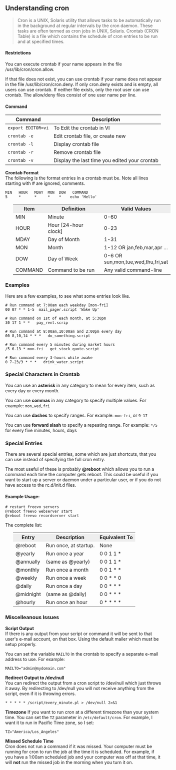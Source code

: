 ## Understanding cron

> Cron is a UNIX, Solaris utility that allows tasks to be automatically run in the background at regular intervals by the cron daemon. These tasks are often termed as cron jobs in UNIX, Solaris. Crontab (CRON Table) is a file which contains the schedule of cron entries to be run and at specified times.

#### Restrictions

You can execute crontab if your name appears in the file /usr/lib/cron/cron.allow.

If that file does not exist, you can use crontab if your name does not appear in the file /usr/lib/cron/cron.deny.
If only cron.deny exists and is empty, all users can use crontab. 
If neither file exists, only the root user can use crontab. The allow/deny files consist of one user name per line.

#### Command

| Command             | Description                                   |
|---------------------|-----------------------------------------------|
| `export EDITOR=vi`  | To Edit the crontab in VI                     |
| `crontab -e`        | Edit crontab file, or create new              |
| `crontab -l`        | Display crontab file                          |
| `crontab -r`        | Remove crontab file                           |
| `crontab -v`        | Display the last time you edited your crontab |

**Crontab Format**  
The following is the format entries in a crontab must be. Note all lines starting with <span class="scode">#</span> are ignored, comments.

```
MIN   HOUR   MDAY  MON  DOW   COMMAND
5     *      *     *    *    echo 'Hello'
```

<table cellpadding="4" cellspacing="1" style="margin-left:25px;">
<tr bgcolor="#EEEEEE">
<th>
  Item
</th>

<th>
  Definition
</th>

<th>
  Valid Values
</th>
</tr>

<tr>
<td>
  MIN
</td>

<td>
  Minute
</td>

<td>
  0-60
</td>
</tr>

<tr>
<td>
  HOUR
</td>

<td>
  Hour [24-hour clock]
</td>

<td>
  0-23
</td></td>
</tr>

<tr>
<td>
  MDAY
</td>

<td>
  Day of Month
</td>

<td>
  1-31
</td>
</tr>

<tr>
<td>
  MON
</td>

<td>
  Month
</td>

<td>
  1-12 OR jan,feb,mar,apr &#8230;
</td>
</tr>

<tr>
<td>
  DOW
</td>

<td>
  Day of Week
</td>

<td>
  0-6 OR <br />sun,mon,tue,wed,thu,fri,sat
</td>
</tr>

<tr>
<td>
  COMMAND
</td>

<td>
  Command to be run
</td>

<td>
  Any valid command-line
</td>
</tr>
</table>

### Examples

Here are a few examples, to see what some entries look like.

```
# Run command at 7:00am each weekday [mon-fri]
00 07 * * 1-5  mail_pager.script 'Wake Up'

# Run command on 1st of each month, at 5:30pm
30 17 1 * *   pay_rent.scrip

# Run command at 8:00am,10:00am and 2:00pm every day
00 8,10,14 * * *   do_something.script

# Run command every 5 minutes during market hours
/5 6-13 * mon-fri   get_stock_quote.script

# Run command every 3-hours while awake
0 7-23/3 * * *   drink_water.script
```

### Special Characters in Crontab

You can use an **asterisk** in any category to mean for every item, such as every day or every month.

You can use **commas** in any category to specify multiple values. For example: `mon,wed,fri`

You can use **dashes** to specify ranges. For example: `mon-fri`, or `9-17`

You can use **forward slash** to specify a repeating range. For example: `*/5` for every five minutes, hours, days

### Special Entries

There are several special entries, some which are just shortcuts, that you can use instead of specifying the full cron entry.

The most useful of these is probably **@reboot** which allows you to run a command each time the computer gets reboot. This could be useful if you want to start up a server or daemon under a particular user, or if you do not have access to the rc.d/init.d files.

#### Example Usage:

```
# restart freevo servers
@reboot freevo webserver start
@reboot freevo recordserver start
```

The complete list:

<table cellpadding="4" cellspacing="1" style="margin-left:25px;">
<tr bgcolor="#EEEEEE">
<th>
Entry
</th>

<th>
Description
</th>

<th>
Equivalent To
</th>
</tr>

<tr>
<td>
@reboot
</td>

<td>
Run once, at startup.
</td>

<td>
None
</td>
</tr>

<tr>
<td>
@yearly
</td>

<td>
Run once a year
</td>

<td>
0 0 1 1 *
</td>
</tr>

<tr>
<td>
@annually
</td>

<td>
(same as @yearly)
</td>

<td>
0 0 1 1 *
</td>
</tr>

<tr>
<td>
@monthly
</td>

<td>
Run once a month
</td>

<td>
0 0 1 * *
</td>
</tr>

<tr>
<td>
@weekly
</td>

<td>
Run once a week
</td>

<td>
0 0 * * 0
</td>
</tr>

<tr>
<td>
@daily
</td>

<td>
Run once a day
</td>

<td>
0 0 * * *
</td>
</tr>

<tr>
<td>
@midnight
</td>

<td>
(same as @daily)
</td>

<td>
0 0 * * *
</td>
</tr>

<tr>
<td>
@hourly
</td>

<td>
Run once an hour
</td>

<td>
0 * * * *
</td>
</tr>
</table>

### Miscelleanous Issues

**Script Output**  
If there is any output from your script or command it will be sent to that user's e-mail account, on that box. Using the default mailer which must be setup properly.

You can set the variable `MAILTO` in the crontab to specify a separate e-mail address to use. For example:  

```
MAILTO="admin@mydomain.com"
```

**Redirect Output to /dev/null**  
You can redirect the output from a cron script to /dev/null which just throws it away. By redirecting to /dev/null you will not receive anything from the script, even if it is throwing errors.  
```
* * * * * /script/every_minute.pl > /dev/null 2>&1
```

**Timezone**
If you want to run cron at a different timezone than your system time. You can set the `TZ` parameter in `/etc/default/cron`. For example, I want it to run in Pacific Time zone, so I set:
```
TZ="America/Los_Angeles"
```

**Missed Schedule Time**  
Cron does not run a command if it was missed. Your computer must be running for cron to run the job at the time it is scheduled. For example, if you have a 1:00am scheduled job and your computer was off at that time, it will **not** run the missed job in the morning when you turn it on.

 [1]: http://flagshipmerchantservices.wordpress.com/
 [2]: http://onestop.umn.edu/finances/manage_money/wise_credit_choices/credit_cards/index.html
 [3]: http://militaryfinance.umuc.edu/planning/credit_understanding.html
